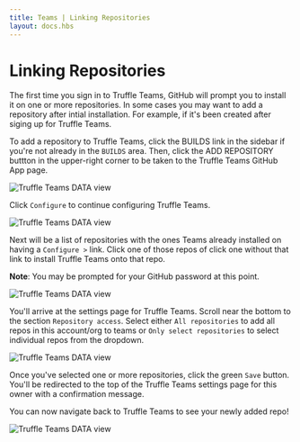 ```yaml
---
title: Teams | Linking Repositories
layout: docs.hbs
---
```

# Linking Repositories

The first time you sign in to Truffle Teams, GitHub will prompt you to install it on one or more repositories. In some cases you may want to add a repository after intial installation. For example, if it's been created after siging up for Truffle Teams.

To add a repository to Truffle Teams, click the <span class="inline-menu-item"><i class="fas fa-tasks"></i>BUILDS</span> link in the sidebar if you're not already in the `BUILDS` area. Then, click the <span class="inline-button">ADD REPOSITORY</span> buttton in the upper-right corner to be taken to the Truffle Teams GitHub App page.

![Truffle Teams DATA view](/img/docs/teams/add-repo-00.png)

Click `Configure` to continue configuring Truffle Teams.

![Truffle Teams DATA view](/img/docs/teams/add-repo-01.png)

Next will be a list of repositories with the ones Teams already installed on having a `Configure >` link. Click one of those repos of click one without that link to install Truffle Teams onto that repo.

<p class="alert alert-info">
<strong>Note</strong>: You may be prompted for your GitHub password at this point.
</p>

![Truffle Teams DATA view](/img/docs/teams/add-repo-02.png)

You'll arrive at the settings page for Truffle Teams. Scroll near the bottom to the section `Repository access`. Select either `All repositories` to add all repos in this account/org to teams or `Only select repositories` to select individual repos from the dropdown.

![Truffle Teams DATA view](/img/docs/teams/add-repo-03.png)

Once you've selected one or more repositories, click the green `Save` button. You'll be redirected to the top of the Truffle Teams settings page for this owner with a confirmation message.

You can now navigate back to Truffle Teams to see your newly added repo!

![Truffle Teams DATA view](/img/docs/teams/add-repo-04.png)
